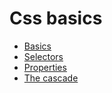 # Css basics

- [Basics](css_basics.md)
- [Selectors](css_selectors.md)
- [Properties](css_properties.md)
- [The cascade](css_cascade.md)
